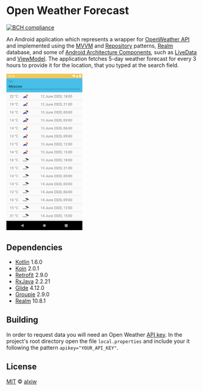 # Open Weather Forecast

[![BCH compliance](https://bettercodehub.com/edge/badge/alxiw/open-weather-forecast?branch=master)](https://bettercodehub.com/)

An Android application which represents a wrapper for [OpenWeather API](https://openweathermap.org/api) and implemented using the [MVVM](https://developer.android.com/jetpack/guide#recommended-app-arch) and [Repository](https://developer.android.com/jetpack/guide#recommended-app-arch) patterns, [Realm](https://realm.io/) database, and some of [Android Architecture Components](https://github.com/googlesamples/android-architecture-components), such as [LiveData](https://developer.android.com/topic/libraries/architecture/livedata) and [ViewModel](https://developer.android.com/topic/libraries/architecture/viewmodel). The application fetches 5-day weather forecast for every 3 hours to provide it for the location, that you typed at the search field.

<img src="img/sample.png" alt="drawing" width="200"/>

## Dependencies

* [Kotlin](https://github.com/JetBrains/kotlin) 1.6.0
* [Koin](https://github.com/InsertKoinIO/koin) 2.0.1
* [Retrofit](https://github.com/square/retrofit) 2.9.0
* [RxJava](https://github.com/ReactiveX/RxJava) 2.2.21
* [Glide](https://github.com/bumptech/glide) 4.12.0
* [Groupie](https://github.com/lisawray/groupie) 2.9.0
* [Realm](https://github.com/realm/realm-java) 10.8.1

## Building

In order to request data you will need an Open Weather [API key](https://home.openweathermap.org/api_keys). In the project's root directory open the file `local.properties` and include your it following the pattern `apikey="YOUR_API_KEY"`.

## License

[MIT](LICENSE) © [alxiw](https://github.com/alxiw)
